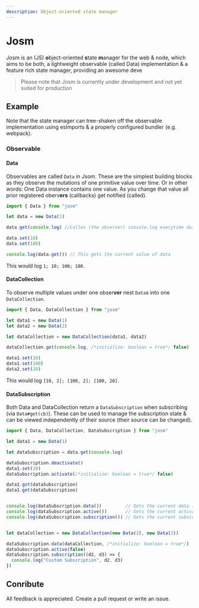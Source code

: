 ```yaml
---
description: Object-oriented state manager
---
```


# Josm

Josm is an \(JS\) **o**bject-oriented **s**tate **m**anager for the web & node, which aims to be both, a lightweight observable \(called Data\) implementation & a feature rich state manager, providing an awesome deve

> Please note that Josm is currently under development and not yet suited for production

## Example

Note that the state manager can tree-shaken off the observable implementation using esImports & a properly configured bundler \(e.g. webpack\).

### Observable

#### Data

Observables are called `Data` in Jsom. These are the simplest building blocks as they observe the mutations of one primitive value over time. Or in other words: One Data instance contains one value. As you change that value all prior registered oberv**ers** \(callbacks\) get notified \(called\).

```typescript
import { Data } from "josm"

let data = new Data(1)

data.get(console.log) //Calles (the observer) console.log everytime data is set

data.set(10)
data.set(100)

console.log(data.get()) // This gets the current value of data
```

This would log `1; 10; 100; 100`.

#### DataCollection

To observe multiple values under one obser**ver** nest `Data`s into one `DataCollection`.

```typescript
import { Data, DataCollection } from "josm"

let data1 = new Data(1)
let data2 = new Data(2)

let dataCollection = new DataCollection(data1, data2)

dataCollection.get(console.log, /*initialize: boolean = true*/ false)

data1.set(10)
data1.set(100)
data2.set(20)
```

This would log `[10, 2]; [100, 2]; [100, 20]`.

#### DataSubscription

Both Data and DataCollection return a `DataSubscription` when subscribing \(via `Data#get(cb)`\). These can be used to manage the subscription state & can be viewed independently of their source \(their source can be changed\).

```typescript
import { Data, DataCollection, DataSubscription } from "josm"

let data1 = new Data(1)

let dataSubscription = data.get(console.log)

dataSubscription.deactivate()
data1.set(10)
dataSubscription.activate(/*initialize: boolean = true*/ false)

data1.got(dataSubscription)
data1.get(dataSubscription)


console.log(dataSubscription.data())         // Gets the current data (data1)
console.log(dataSubscription.active())       // Gets the current activae status (true)
console.log(dataSubscription.subscription()) // Gets the current subscription (console.log)


let dataCollection = new DataCollection(new Data(2), new Data(3))

dataSubscription.data(dataCollection, /*initialize: boolean = true*/)
dataSubscription.active(false)
dataSubscription.subscription((d2, d3) => {
  console.log("Custom Subscription", d2, d3)
})
```

## Conribute

All feedback is appreciated. Create a pull request or write an issue.

